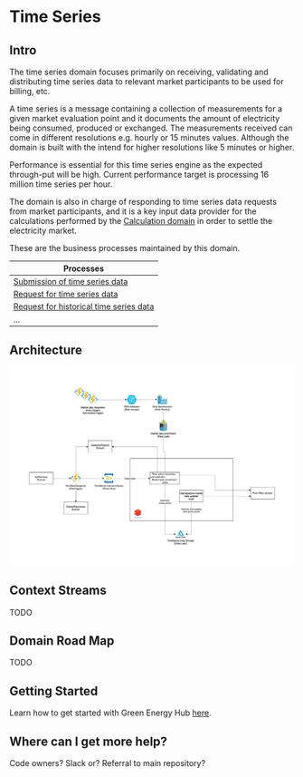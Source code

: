 # Time Series

## Intro

The time series domain focuses primarily on receiving, validating and distributing time series data to relevant market participants to be used for billing, etc.

A time series is a message containing a collection of measurements for a given market evaluation point and it documents the amount of electricity being consumed, produced or exchanged. The measurements received can come in different resolutions e.g. hourly or 15 minutes values. Although the domain is built with the intend for higher resolutions like 5 minutes or higher.

Performance is essential for this time series engine as the expected through-put will be high. Current performance target is processing 16 million time series per hour.

The domain is also in charge of responding to time series data requests from market participants, and it is a key input data provider for the calculations performed by the [Calculation domain](https://github.com/Energinet-DataHub/geh-aggregations) in order to settle the electricity market.

These are the business processes maintained by this domain.

| Processes |
| ------------- |
| [Submission of time series data](https://github.com/Energinet-DataHub/geh-timeseries/blob/UpdateRepoDocs/docs/business-processes.md#submission-of-time-series-data) |
| [Request for time series data](https://github.com/Energinet-DataHub/geh-timeseries/blob/UpdateRepoDocs/docs/business-processes.md#request-for-time-series-data) |
| [Request for historical time series data](https://github.com/Energinet-DataHub/geh-timeseries/blob/UpdateRepoDocs/docs/business-processes.md#request-for-historical-time-series-data) |
| ... |

## Architecture

![design](ARCHITECTURE.png)

## Context Streams

TODO

## Domain Road Map

TODO

## Getting Started

Learn how to get started with Green Energy Hub [here](https://github.com/Energinet-DataHub/green-energy-hub/blob/main/docs/getting-started.md).

## Where can I get more help?

Code owners? Slack or? Referral to main repository?
